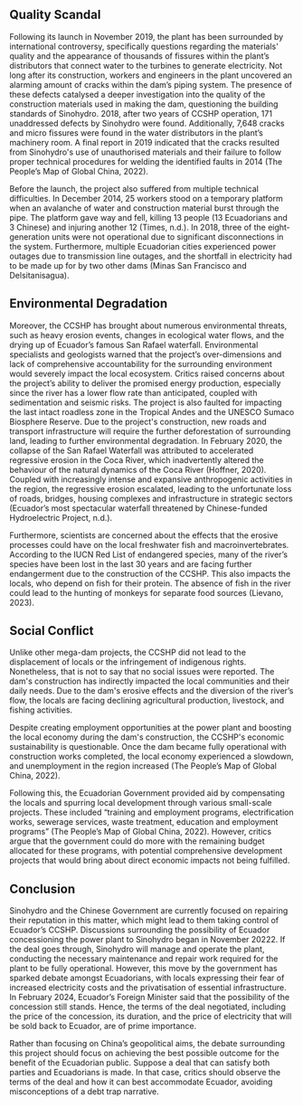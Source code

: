 ## Quality Scandal

Following its launch in November 2019, the plant has been surrounded by international controversy, specifically questions regarding the materials' quality and the appearance of thousands of fissures within the plant’s distributors that connect water to the turbines to generate electricity. Not long after its construction, workers and engineers in the plant uncovered an alarming amount of cracks within the dam’s piping system. The presence of these defects catalysed a deeper investigation into the quality of the construction materials used in making the dam, questioning the building standards of Sinohydro. 2018, after two years of CCSHP operation, 171 unaddressed defects by Sinohydro were found. Additionally, 7,648 cracks and micro fissures were found in the water distributors in the plant’s machinery room. A final report in 2019 indicated that the cracks resulted from Sinohydro's use of unauthorised materials and their failure to follow proper technical procedures for welding the identified faults in 2014 (The People’s Map of Global China, 2022).  

Before the launch, the project also suffered from multiple technical difficulties. In December 2014, 25 workers stood on a temporary platform when an avalanche of water and construction material burst through the pipe. The platform gave way and fell, killing 13 people (13 Ecuadorians and 3 Chinese) and injuring another 12 (Times, n.d.). In 2018, three of the eight-generation units were not operational due to significant disconnections in the system. Furthermore, multiple Ecuadorian cities experienced power outages due to transmission line outages, and the shortfall in electricity had to be made up for by two other dams (Minas San Francisco and Delsitanisagua).  

## Environmental Degradation

Moreover, the CCSHP has brought about numerous environmental threats, such as heavy erosion events, changes in ecological water flows, and the drying up of Ecuador’s famous San Rafael waterfall. Environmental specialists and geologists warned that the project’s over-dimensions and lack of comprehensive accountability for the surrounding environment would severely impact the local ecosystem. Critics raised concerns about the project’s ability to deliver the promised energy production, especially since the river has a lower flow rate than anticipated, coupled with sedimentation and seismic risks. The project is also faulted for impacting the last intact roadless zone in the Tropical Andes and the UNESCO Sumaco Biosphere Reserve. Due to the project's construction, new roads and transport infrastructure will require the further deforestation of surrounding land, leading to further environmental degradation. In February 2020, the collapse of the San Rafael Waterfall was attributed to accelerated regressive erosion in the Coca River, which inadvertently altered the behaviour of the natural dynamics of the Coca River (Hoffner, 2020). Coupled with increasingly intense and expansive anthropogenic activities in the region, the regressive erosion escalated, leading to the unfortunate loss of roads, bridges, housing complexes and infrastructure in strategic sectors (Ecuador’s most spectacular waterfall threatened by Chinese-funded Hydroelectric Project, n.d.).  

Furthermore, scientists are concerned about the effects that the erosive processes could have on the local freshwater fish and macroinvertebrates. According to the IUCN Red List of endangered species, many of the river’s species have been lost in the last 30 years and are facing further endangerment due to the construction of the CCSHP. This also impacts the locals, who depend on fish for their protein. The absence of fish in the river could lead to the hunting of monkeys for separate food sources (Lievano, 2023).  

## Social Conflict

Unlike other mega-dam projects, the CCSHP did not lead to the displacement of locals or the infringement of indigenous rights. Nonetheless, that is not to say that no social issues were reported. The dam's construction has indirectly impacted the local communities and their daily needs. Due to the dam's erosive effects and the diversion of the river’s flow, the locals are facing declining agricultural production, livestock, and fishing activities.  

Despite creating employment opportunities at the power plant and boosting the local economy during the dam's construction, the CCSHP's economic sustainability is questionable. Once the dam became fully operational with construction works completed, the local economy experienced a slowdown, and unemployment in the region increased (The People’s Map of Global China, 2022).  

Following this, the Ecuadorian Government provided aid by compensating the locals and spurring local development through various small-scale projects. These included “training and employment programs, electrification works, sewerage services, waste treatment, education and employment programs” (The People’s Map of Global China, 2022). However, critics argue that the government could do more with the remaining budget allocated for these programs, with potential comprehensive development projects that would bring about direct economic impacts not being fulfilled.  

## Conclusion

Sinohydro and the Chinese Government are currently focused on repairing their reputation in this matter, which might lead to them taking control of Ecuador’s CCSHP. Discussions surrounding the possibility of Ecuador concessioning the power plant to Sinohydro began in November 20222. If the deal goes through, Sinohydro will manage and operate the plant, conducting the necessary maintenance and repair work required for the plant to be fully operational. However, this move by the government has sparked debate amongst Ecuadorians, with locals expressing their fear of increased electricity costs and the privatisation of essential infrastructure. In February 2024, Ecuador’s Foreign Minister said that the possibility of the concession still stands. Hence, the terms of the deal negotiated, including the price of the concession, its duration, and the price of electricity that will be sold back to Ecuador, are of prime importance.  

Rather than focusing on China’s geopolitical aims, the debate surrounding this project should focus on achieving the best possible outcome for the benefit of the Ecuadorian public. Suppose a deal that can satisfy both parties and Ecuadorians is made. In that case, critics should observe the terms of the deal and how it can best accommodate Ecuador, avoiding misconceptions of a debt trap narrative.  